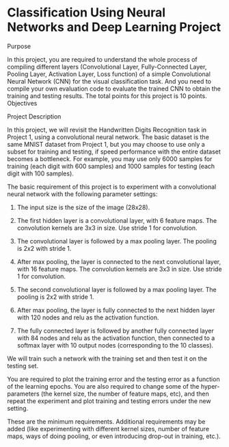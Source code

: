 # Classification Using Neural Networks and Deep Learning Project

Purpose

In this project, you are required to understand the whole process of compiling different layers (Convolutional Layer, Fully-Connected Layer, Pooling Layer, Activation Layer, Loss function) of a simple Convolutional Neural Network (CNN) for the visual classification task. And you need to compile your own evaluation code to evaluate the trained CNN to obtain the training and testing results. The total points for this project is 10 points.
Objectives

Project Description

In this project, we will revisit the Handwritten Digits Recognition task in Project 1, using a
convolutional neural network. The basic dataset is the same MNIST dataset from Project 1, but you
may choose to use only a subset for training and testing, if speed performance with the entire dataset
becomes a bottleneck. For example, you may use only 6000 samples for training (each digit with 600
samples) and 1000 samples for testing (each digit with 100 samples).

The basic requirement of this project is to experiment with a convolutional neural network with the
following parameter settings:

1. The input size is the size of the image (28x28).
 
2. The first hidden layer is a convolutional layer, with 6 feature maps. The convolution kernels are
3x3 in size. Use stride 1 for convolution.

3. The convolutional layer is followed by a max pooling layer. The pooling is 2x2 with stride 1.

4. After max pooling, the layer is connected to the next convolutional layer, with 16 feature maps.
The convolution kernels are 3x3 in size. Use stride 1 for convolution.

5. The second convolutional layer is followed by a max pooling layer. The pooling is 2x2 with
stride 1.

6. After max pooling, the layer is fully connected to the next hidden layer with 120 nodes and relu
as the activation function.

7. The fully connected layer is followed by another fully connected layer with 84 nodes and relu
as the activation function, then connected to a softmax layer with 10 output nodes
(corresponding to the 10 classes).

We will train such a network with the training set and then test it on the testing set.

You are required to plot the training error and the testing error as a function of the learning epochs.
You are also required to change some of the hyper-parameters (the kernel size, the number of feature
maps, etc), and then repeat the experiment and plot training and testing errors under the new setting.

These are the minimum requirements. Additional requirements may be added (like experimenting
with different kernel sizes, number of feature maps, ways of doing pooling, or even introducing
drop-out in training, etc.).
